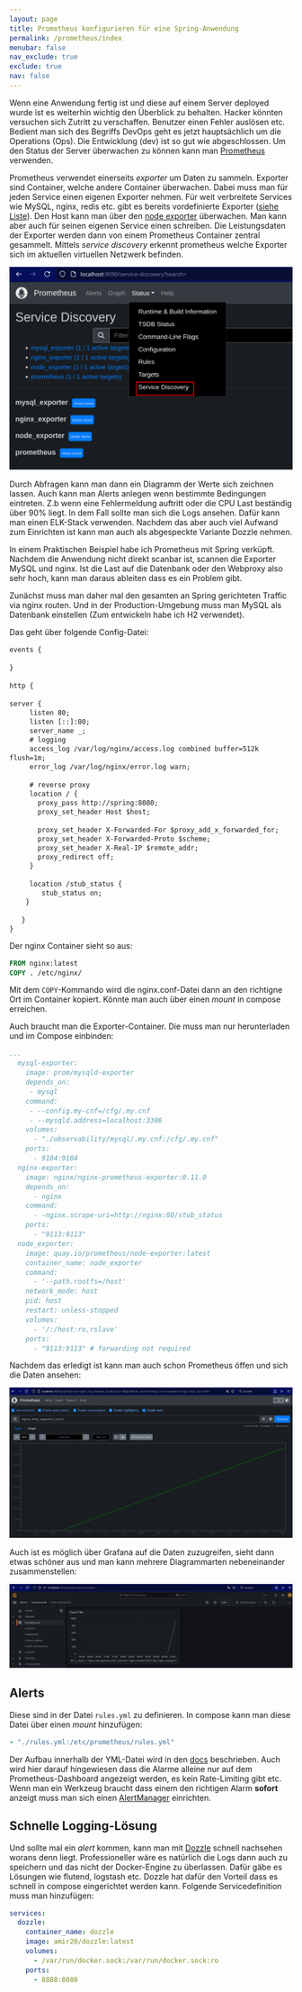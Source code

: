 ```yaml
---
layout: page
title: Prometheus konfigurieren für eine Spring-Anwendung
permalink: /prometheus/index
menubar: false
nav_exclude: true
exclude: true
nav: false
---
```


Wenn eine Anwendung fertig ist und diese auf einem Server deployed wurde ist es weiterhin wichtig den Überblick zu behalten. Hacker könnten versuchen sich Zutritt zu verschaffen. Benutzer einen Fehler auslösen etc. Bedient man sich des Begriffs DevOps geht es jetzt hauptsächlich um die Operations (Ops). Die Entwicklung (dev) ist so gut wie abgeschlossen. Um den Status der Server überwachen zu können kann man [Prometheus](http://prometheus.io/) verwenden. 

Prometheus verwendet einerseits *exporter* um Daten zu sammeln. Exporter sind Container, welche andere Container überwachen. Dabei muss man für jeden Service einen eigenen Exporter nehmen. Für weit verbreitete Services wie MySQL, nginx, redis etc. gibt es bereits vordefinierte Exporter ([siehe Liste](https://prometheus.io/docs/instrumenting/exporters/)). Den Host kann man über den [node exporter](https://prometheus.io/docs/guides/node-exporter/) überwachen. Man kann aber auch für seinen eigenen Service einen schreiben. Die Leistungsdaten der Exporter werden dann von einem Prometheus Container zentral gesammelt. Mittels *service discovery* erkennt prometheus welche Exporter sich im aktuellen virtuellen Netzwerk befinden. 

![Service Discovery Menu](servicediscovery.png)


Durch Abfragen kann man dann ein Diagramm der Werte sich zeichnen lassen. Auch kann man Alerts anlegen wenn bestimmte Bedingungen eintreten. Z.b wenn eine Fehlermeldung auftritt oder die CPU Last beständig über 90% liegt. In dem Fall sollte man sich die Logs ansehen. Dafür kann man einen ELK-Stack verwenden. Nachdem das aber auch viel Aufwand zum Einrichten ist kann man auch als abgespeckte Variante Dozzle nehmen. 

In einem Praktischen Beispiel habe ich Prometheus mit Spring verküpft. Nachdem die Anwendung nicht direkt scanbar ist, scannen die Exporter MySQL und nginx. Ist die Last auf die Datenbank oder den Webproxy also sehr hoch, kann man daraus ableiten dass es ein Problem gibt. 

Zunächst muss man daher mal den gesamten an Spring gerichteten Traffic via nginx routen. Und in der Production-Umgebung muss man MySQL als Datenbank einstellen (Zum entwickeln habe ich H2 verwendet).

Das geht über folgende Config-Datei:

```nginxconf
events {

}

http {

server {
     listen 80;
     listen [::]:80;
     server_name _;
     # logging
     access_log /var/log/nginx/access.log combined buffer=512k flush=1m;
     error_log /var/log/nginx/error.log warn;

     # reverse proxy
     location / {
       proxy_pass http://spring:8080;
       proxy_set_header Host $host;

       proxy_set_header X-Forwarded-For $proxy_add_x_forwarded_for;
       proxy_set_header X-Forwarded-Proto $scheme;
       proxy_set_header X-Real-IP $remote_addr;
       proxy_redirect off;       
     }

     location /stub_status {
        stub_status on;
    }

   }
}
```

Der nginx Container sieht so aus:

```Dockerfile
FROM nginx:latest
COPY . /etc/nginx/
```

Mit dem `COPY`-Kommando wird die nginx.conf-Datei dann an den richtigne Ort im Container kopiert. Könnte man auch über einen *mount* in compose erreichen. 


Auch braucht man die Exporter-Container. Die muss man nur herunterladen und im Compose einbinden:

```yml
...
  mysql-exporter:
    image: prom/mysqld-exporter
    depends_on:
     - mysql
    command:
     - --config.my-cnf=/cfg/.my.cnf
     - --mysqld.address=localhost:3306
    volumes:
      - "./observability/mysql/.my.cnf:/cfg/.my.cnf"
    ports:
      - 9104:9104
  nginx-exporter:
    image: nginx/nginx-prometheus-exporter:0.11.0
    depends_on:
      - nginx
    command:
      - -nginx.scrape-uri=http://nginx:80/stub_status
    ports:
      - "9113:9113"
  node_exporter:
    image: quay.io/prometheus/node-exporter:latest
    container_name: node_exporter
    command:
      - '--path.rootfs=/host'
    network_mode: host
    pid: host
    restart: unless-stopped
    volumes:
      - '/:/host:ro,rslave'
    ports:
      - "9113:9113" # forwarding not required
```

Nachdem das erledigt ist kann man auch schon Prometheus öffen und sich die Daten ansehen:

![alt text](dashboard.png)


Auch ist es möglich über Grafana auf die Daten zuzugreifen, sieht dann etwas schöner aus und man kann mehrere Diagrammarten nebeneinander zusammenstellen: 

![grafana dashboard](grafana.png)

## Alerts

Diese sind in der Datei `rules.yml` zu definieren. In compose kann man diese Datei über einen *mount* hinzufügen:

```yml
- "./rules.yml:/etc/prometheus/rules.yml"
```

Der Aufbau innerhalb der YML-Datei wird in den [docs](https://prometheus.io/docs/prometheus/latest/configuration/alerting_rules/) beschrieben. Auch wird hier darauf hingewiesen dass die Alarme alleine nur auf dem Prometheus-Dashboard angezeigt werden, es kein Rate-Limiting gibt etc. Wenn man ein Werkzeug braucht dass einem den richtigen Alarm **sofort** anzeigt muss man sich einen [AlertManager](https://prometheus.io/docs/alerting/latest/alertmanager/) einrichten.

## Schnelle Logging-Lösung

Und sollte mal ein *alert* kommen, kann man mit [Dozzle](https://hub.docker.com/r/amir20/dozzle) schnell nachsehen worans denn liegt. Professioneller wäre es natürlich die Logs dann auch zu speichern und das nicht der Docker-Engine zu überlassen. Dafür gäbe es Lösungen wie flutend, logstash etc. Dozzle hat dafür den Vorteil dass es schnell in compose eingerichtet werden kann. Folgende Servicedefinition muss man hinzufügen:

```yml
services:
  dozzle:
    container_name: dozzle
    image: amir20/dozzle:latest
    volumes:
      - /var/run/docker.sock:/var/run/docker.sock:ro
    ports:
      - 8888:8080
```
